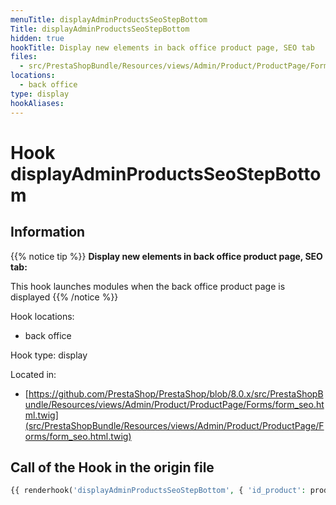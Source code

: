 ```yaml
---
menuTitle: displayAdminProductsSeoStepBottom
Title: displayAdminProductsSeoStepBottom
hidden: true
hookTitle: Display new elements in back office product page, SEO tab
files:
  - src/PrestaShopBundle/Resources/views/Admin/Product/ProductPage/Forms/form_seo.html.twig
locations:
  - back office
type: display
hookAliases:
---
```


# Hook displayAdminProductsSeoStepBottom

## Information

{{% notice tip %}}
**Display new elements in back office product page, SEO tab:** 

This hook launches modules when the back office product page is displayed
{{% /notice %}}

Hook locations: 
  - back office

Hook type: display

Located in: 
  - [https://github.com/PrestaShop/PrestaShop/blob/8.0.x/src/PrestaShopBundle/Resources/views/Admin/Product/ProductPage/Forms/form_seo.html.twig](src/PrestaShopBundle/Resources/views/Admin/Product/ProductPage/Forms/form_seo.html.twig)

## Call of the Hook in the origin file

```php
{{ renderhook('displayAdminProductsSeoStepBottom', { 'id_product': productId }) }}
```